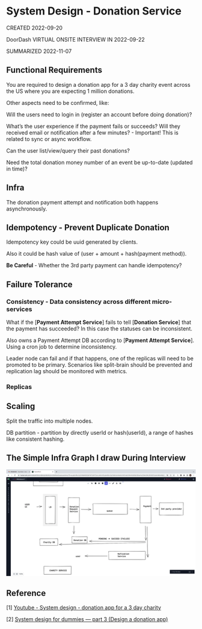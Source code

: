 # System Design - Donation Service

CREATED 2022-09-20

DoorDash VIRTUAL ONSITE INTERVIEW IN 2022-09-22

SUMMARIZED 2022-11-07

## Functional Requirements

You are required to design a donation app for a 3 day charity event across the US where you are expecting 1 million donations.

Other aspects need to be confirmed, like:

Will the users need to login in (register an account before doing donation)?

What’s the user experience if the payment fails or succeeds? Will they received email or notification after a few minutes? - Important! This is related to sync or async workflow.

Can the user list/view/query their past donations?

Need the total donation money number of an event be up-to-date (updated in time)?

## Infra

The donation payment attempt and notification both happens asynchronously.

## Idempotency - Prevent Duplicate Donation

Idempotency key could be uuid generated by clients.

Also it could be hash value of (user + amount + hash(payment method)).

**Be Careful** - Whether the 3rd party payment can handle idempotency?

## Failure Tolerance

### Consistency - Data consistency across different micro-services

What if the [**Payment Attempt Service**] fails to tell [**Donation Service**] that the payment has succeeded? In this case the statuses can be inconsistent.

Also owns a Payment Attempt DB according to [**Payment Attempt Service**]. Using a cron job to determine inconsistency.

Leader node can fail and if that happens, one of the replicas will need to be promoted to be primary. Scenarios like split-brain should be prevented and replication lag should be monitored with metrics.

### Replicas

## Scaling

Split the traffic into multiple nodes.

DB partition - partition by directly userId or hash(userId), a range of hashes like consistent hashing.

## The Simple Infra Graph I draw During Interview

<img src="Infra-Graphs/2022-09-22-Doordash-Interview-Donation-System.png" width="800">

## Reference

[1] [Youtube - System design - donation app for a 3 day charity](https://www.youtube.com/watch?v=mNiHK_WK5KM)

[2] [System design for dummies — part 3 (Design a donation app)](https://chivagarg.medium.com/system-design-for-dummies-part-3-design-a-donation-app-c9f2720222ce)
